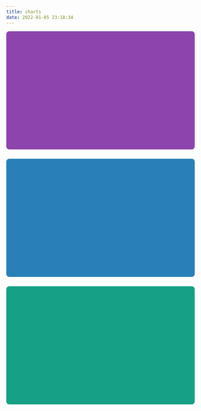 ```yaml
---
title: charts
date: 2022-01-05 23:18:34
---
```


<!-- 文章发布时间统计图 -->
<div id="posts-chart" style="background-color: #8e44ad; border-radius: 8px; height: 300px; padding: 0.5rem;"></div>
<!-- 文章标签统计图 -->
<div id="tags-chart" data-length="10" style="background-color: #2980b9; border-radius: 8px; height: 300px; padding: 0.5rem; margin: 25px 0;"></div>
<!-- 文章分类统计图 -->
<div id="categories-chart" style="background-color: #16a085; border-radius: 8px; height: 300px; padding: 0.5rem;"></div>
